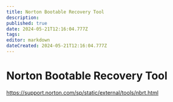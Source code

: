 ```yaml
---
title: Norton Bootable Recovery Tool
description: 
published: true
date: 2024-05-21T12:16:04.777Z
tags: 
editor: markdown
dateCreated: 2024-05-21T12:16:04.777Z
---
```


# Norton Bootable Recovery Tool

<https://support.norton.com/sp/static/external/tools/nbrt.html>
